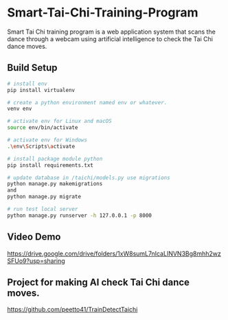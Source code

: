 # Smart-Tai-Chi-Training-Program
Smart Tai Chi training program is a web application system that scans the dance through a webcam using artificial intelligence to check the Tai Chi dance moves.
## Build Setup
``` bash
# install env
pip install virtualenv
```
``` bash
# create a python environment named env or whatever.
venv env
```
``` bash
# activate env for Linux and macOS
source env/bin/activate 
```
``` bash
# activate env for Windows
.\env\Scripts\activate
```
``` bash
# install package module python
pip install requirements.txt
```
``` bash
# update database in /taichi/models.py use migrations
python manage.py makemigrations
and
python manage.py migrate 
```
``` bash
# run test local server
python manage.py runserver -h 127.0.0.1 -p 8000
```
## Video Demo
https://drive.google.com/drive/folders/1xW8sumL7nIcaLINVN3Bg8mhh2wzSFUo9?usp=sharing

## Project for making AI check Tai Chi dance moves.
https://github.com/peetto41/TrainDetectTaichi
